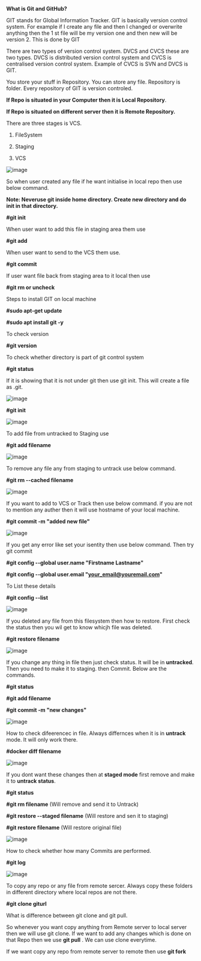 **What is Git and GitHub?**

GIT stands for Global Information Tracker. GIT is basically version control system. For example if I create any file and then I changed or overwrite anything then the 1 st file will be my version one and then new will be version 2. This is done by GIT

There are two types of version control system. DVCS and CVCS these are two types. DVCS is distributed version control system and CVCS is centralised version control system. Example of CVCS is SVN and DVCS is GIT. 

You store your stuff in Repository. You can store any file. Repository is folder. Every repository of GIT is version controled. 

**If Repo is situated in your Computer then it is Local Repository**.

**If Repo is situated on different server  then it is Remote Repository.**

There are three stages is VCS.

1. FileSystem

2. Staging

3. VCS

![image](https://github.com/Khushang49/GIT-GITHUB/assets/95266353/482069e1-832c-4547-a360-07e057c687ad)

So when user created any file if he want initialise in local repo then use below command.

**Note: Neveruse git inside home directory. Create new directory and do init in that directory.**

**#git init**

When user want to add this file in staging area them use

**#git add**

When user want to send to the VCS them use.

**#git commit**

If user want file back from staging area to it local then use

**#git rm or uncheck**


Steps to install GIT on local machine

**#sudo apt-get update**

**#sudo apt install git -y**

To check version 

**#git version**

To check whether directory is part of git control system 

**#git status**

If it is showing that it is not under git then use git init. This will create a file as .git.

![image](https://github.com/Khushang49/GIT-GITHUB/assets/95266353/b005519d-2071-4754-84ed-bd376904ea5e)


**#git init**

![image](https://github.com/Khushang49/GIT-GITHUB/assets/95266353/c62c4b2a-d0ca-4938-8991-d4d8f61b712d)

To add file from untracked to Staging use

**#git add filename**

![image](https://github.com/Khushang49/GIT-GITHUB/assets/95266353/48e72c68-92cd-45fd-b24a-eb0186487638)

To remove any file any from staging to untrack use below command.

**#git rm --cached filename**

![image](https://github.com/Khushang49/GIT-GITHUB/assets/95266353/b62b5fa9-8ee4-4b2a-8f9a-ce1a6489ec4a)

If you want to add to VCS or Track then use below command. if you are not to mention any auther then it will use hostname of your local machine.

**#git commit -m "added new file"**

![image](https://github.com/Khushang49/GIT-GITHUB/assets/95266353/bdfe207e-e50e-4b87-83ac-99beb14f7c07)


If you get any error like set your isentity then use below command. Then try git commit

**#git config --global user.name "Firstname Lastname"**

**#git config --global user.email "your_email@youremail.com"**

To List these details

**#git config --list**

![image](https://github.com/Khushang49/GIT-GITHUB/assets/95266353/122516c9-01be-43db-a6b5-3d2ea85087d5)


If you deleted any file from this filesystem then how to restore. First check the status then you wil get to know whicjh file was deleted.

**#git restore filename**

![image](https://github.com/Khushang49/GIT-GITHUB/assets/95266353/cd38d308-e3bc-4cef-a774-e89891c5b87d)

If you change any thing in file then just check status. It will be in **untracked**. Then you need to make it to staging. then Commit. Below are the commands.

**#git status**

**#git add filename**

**#git commit -m "new changes"**

![image](https://github.com/Khushang49/GIT-GITHUB/assets/95266353/def367cf-2719-4f92-a653-39651b616321)


How to check difeerencec in file. Always differnces when it is in **untrack** mode. It will only work there.

**#docker diff filename**

![image](https://github.com/Khushang49/GIT-GITHUB/assets/95266353/7dcdd88a-442e-4ecb-90ad-73e14ab24104)

If you dont want these changes then at **staged mode** first remove and make it to **untrack status**.

**#git status**

**#git rm filename**                       (Will remove and send it to Untrack)

**#git restore --staged filename**         (Will restore and sen it to staging)

**#git restore filename**                  (Will restore original file)


![image](https://github.com/Khushang49/GIT-GITHUB/assets/95266353/4b7503a9-e544-4390-bcda-5f0a3c932e2c)


How to check whether how many Commits are performed.

**#git log**

![image](https://github.com/Khushang49/GIT-GITHUB/assets/95266353/2ea61e60-cebd-4fbf-a5ed-3d31f5a0ad21)

To copy any repo or any file from remote sercer. Always copy these folders in different directory where local repos are not there.

**#git clone giturl**


What is difference between git clone and git pull.

So whenever you want copy anything from Remote server to local server then we will use git clone. If we want to add any changes which is done on that Repo then we use **git pull** . We can use clone everytime.

If we want copy any repo from remote server to remote then use **git fork**



